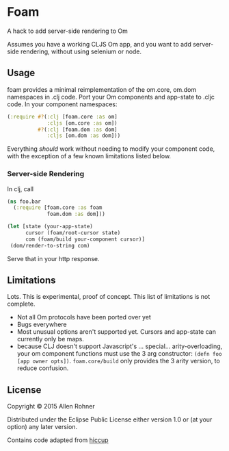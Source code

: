 # Foam

A hack to add server-side rendering to Om

Assumes you have a working CLJS Om app, and you want to add server-side rendering, without using selenium or node.

## Usage

foam provides a minimal reimplementation of the om.core, om.dom
namespaces in .clj code. Port your Om components and
app-state to .cljc code. In your component namespaces:

```clojure
(:require #?(:clj [foam.core :as om]
             :cljs [om.core :as om])
          #?(:clj [foam.dom :as dom]
             :cljs [om.dom :as dom]))
```

Everything *should* work without needing to modify your component code, with the exception of a few known limitations listed below.

### Server-side Rendering

In clj, call

```clojure
(ns foo.bar
  (:require [foam.core :as foam
             foam.dom :as dom]))

(let [state (your-app-state)
      cursor (foam/root-cursor state)
      com (foam/build your-component cursor)]
 (dom/render-to-string com)
```

Serve that in your http response.

## Limitations

Lots. This is experimental, proof of concept. This list of limitations is not complete.

- Not all Om protocols have been ported over yet
- Bugs everywhere
- Most unusual options aren't supported yet. Cursors and app-state can currently only be maps.
- because CLJ doesn't support Javascript's ... special... arity-overloading, your om component functions must use the 3 arg constructor: `(defn foo [app owner opts])`. `foam.core/build` only provides the 3 arity version, to reduce confusion.

## License

Copyright © 2015 Allen Rohner

Distributed under the Eclipse Public License either version 1.0 or (at
your option) any later version.

Contains code adapted from [hiccup](https://github.com/weavejester/hiccup)